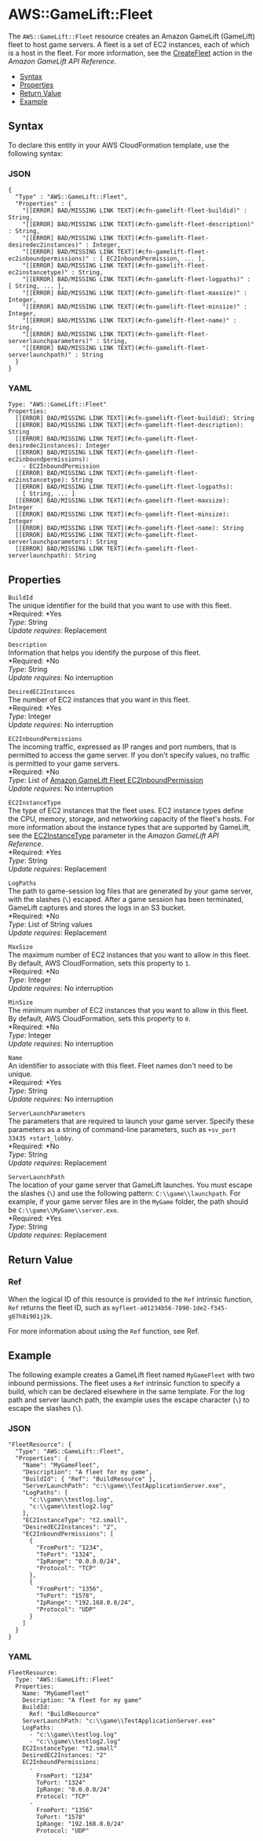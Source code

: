 # AWS::GameLift::Fleet<a name="aws-resource-gamelift-fleet"></a>

The `AWS::GameLift::Fleet` resource creates an Amazon GameLift \(GameLift\) fleet to host game servers\. A fleet is a set of EC2 instances, each of which is a host in the fleet\. For more information, see the [CreateFleet](http://docs.aws.amazon.com/gamelift/latest/apireference/API_CreateFleet.html) action in the *Amazon GameLift API Reference*\.


+ [Syntax](#aws-resource-gamelift-fleet-syntax)
+ [Properties](#w3ab2c21c10d650b9)
+ [Return Value](#w3ab2c21c10d650c11)
+ [Example](#w3ab2c21c10d650c13)

## Syntax<a name="aws-resource-gamelift-fleet-syntax"></a>

To declare this entity in your AWS CloudFormation template, use the following syntax:

### JSON<a name="aws-resource-gamelift-fleet-syntax.json"></a>

```
{
  "Type" : "AWS::GameLift::Fleet",
  "Properties" : {
    "[[ERROR] BAD/MISSING LINK TEXT](#cfn-gamelift-fleet-buildid)" : String,
    "[[ERROR] BAD/MISSING LINK TEXT](#cfn-gamelift-fleet-description)" : String,
    "[[ERROR] BAD/MISSING LINK TEXT](#cfn-gamelift-fleet-desiredec2instances)" : Integer,
    "[[ERROR] BAD/MISSING LINK TEXT](#cfn-gamelift-fleet-ec2inboundpermissions)" : [ EC2InboundPermission, ... ],
    "[[ERROR] BAD/MISSING LINK TEXT](#cfn-gamelift-fleet-ec2instancetype)" : String,
    "[[ERROR] BAD/MISSING LINK TEXT](#cfn-gamelift-fleet-logpaths)" : [ String, ... ],
    "[[ERROR] BAD/MISSING LINK TEXT](#cfn-gamelift-fleet-maxsize)" : Integer,
    "[[ERROR] BAD/MISSING LINK TEXT](#cfn-gamelift-fleet-minsize)" : Integer,
    "[[ERROR] BAD/MISSING LINK TEXT](#cfn-gamelift-fleet-name)" : String,
    "[[ERROR] BAD/MISSING LINK TEXT](#cfn-gamelift-fleet-serverlaunchparameters)" : String,
    "[[ERROR] BAD/MISSING LINK TEXT](#cfn-gamelift-fleet-serverlaunchpath)" : String
  }
}
```

### YAML<a name="aws-resource-gamelift-fleet-syntax.yaml"></a>

```
Type: "AWS::GameLift::Fleet"
Properties: 
  [[ERROR] BAD/MISSING LINK TEXT](#cfn-gamelift-fleet-buildid): String
  [[ERROR] BAD/MISSING LINK TEXT](#cfn-gamelift-fleet-description): String
  [[ERROR] BAD/MISSING LINK TEXT](#cfn-gamelift-fleet-desiredec2instances): Integer
  [[ERROR] BAD/MISSING LINK TEXT](#cfn-gamelift-fleet-ec2inboundpermissions):
    - EC2InboundPermission
  [[ERROR] BAD/MISSING LINK TEXT](#cfn-gamelift-fleet-ec2instancetype): String
  [[ERROR] BAD/MISSING LINK TEXT](#cfn-gamelift-fleet-logpaths):
    [ String, ... ]
  [[ERROR] BAD/MISSING LINK TEXT](#cfn-gamelift-fleet-maxsize): Integer
  [[ERROR] BAD/MISSING LINK TEXT](#cfn-gamelift-fleet-minsize): Integer
  [[ERROR] BAD/MISSING LINK TEXT](#cfn-gamelift-fleet-name): String
  [[ERROR] BAD/MISSING LINK TEXT](#cfn-gamelift-fleet-serverlaunchparameters): String
  [[ERROR] BAD/MISSING LINK TEXT](#cfn-gamelift-fleet-serverlaunchpath): String
```

## Properties<a name="w3ab2c21c10d650b9"></a>

`BuildId`  
The unique identifier for the build that you want to use with this fleet\.  
*Required: *Yes  
*Type*: String  
*Update requires*: Replacement

`Description`  
Information that helps you identify the purpose of this fleet\.  
*Required: *No  
*Type*: String  
*Update requires*: No interruption

`DesiredEC2Instances`  
The number of EC2 instances that you want in this fleet\.  
*Required: *Yes  
*Type*: Integer  
*Update requires*: No interruption

`EC2InboundPermissions`  
The incoming traffic, expressed as IP ranges and port numbers, that is permitted to access the game server\. If you don't specify values, no traffic is permitted to your game servers\.  
*Required: *No  
*Type*: List of [Amazon GameLift Fleet EC2InboundPermission](aws-properties-gamelift-fleet-ec2inboundpermission.md)  
*Update requires*: No interruption

`EC2InstanceType`  
The type of EC2 instances that the fleet uses\. EC2 instance types define the CPU, memory, storage, and networking capacity of the fleet's hosts\. For more information about the instance types that are supported by GameLift, see the [EC2InstanceType](http://docs.aws.amazon.com/gamelift/latest/apireference/API_CreateFleet.html#gamelift-CreateFleet-request-EC2InstanceType) parameter in the *Amazon GameLift API Reference*\.  
*Required: *Yes  
*Type*: String  
*Update requires*: Replacement

`LogPaths`  
The path to game\-session log files that are generated by your game server, with the slashes \(`\`\) escaped\. After a game session has been terminated, GameLift captures and stores the logs in an S3 bucket\.  
*Required: *No  
*Type*: List of String values  
*Update requires*: Replacement

`MaxSize`  
The maximum number of EC2 instances that you want to allow in this fleet\. By default, AWS CloudFormation, sets this property to `1`\.  
*Required: *No  
*Type*: Integer  
*Update requires*: No interruption

`MinSize`  
The minimum number of EC2 instances that you want to allow in this fleet\. By default, AWS CloudFormation, sets this property to `0`\.  
*Required: *No  
*Type*: Integer  
*Update requires*: No interruption

`Name`  
An identifier to associate with this fleet\. Fleet names don't need to be unique\.  
*Required: *Yes  
*Type*: String  
*Update requires*: No interruption

`ServerLaunchParameters`  
The parameters that are required to launch your game server\. Specify these parameters as a string of command\-line parameters, such as `+sv_port 33435 +start_lobby`\.  
*Required: *No  
*Type*: String  
*Update requires*: Replacement

`ServerLaunchPath`  
The location of your game server that GameLift launches\. You must escape the slashes \(`\`\) and use the following pattern: `C:\\game\\launchpath`\. For example, if your game server files are in the `MyGame` folder, the path should be `C:\\game\\MyGame\\server.exe`\.  
*Required: *Yes  
*Type*: String  
*Update requires*: Replacement

## Return Value<a name="w3ab2c21c10d650c11"></a>

### Ref<a name="w3ab2c21c10d650c11b2"></a>

When the logical ID of this resource is provided to the `Ref` intrinsic function, `Ref` returns the fleet ID, such as `myfleet-a01234b56-7890-1de2-f345-g67h8i901j2k`\.

For more information about using the `Ref` function, see Ref\.

## Example<a name="w3ab2c21c10d650c13"></a>

The following example creates a GameLift fleet named `MyGameFleet` with two inbound permissions\. The fleet uses a `Ref` intrinsic function to specify a build, which can be declared elsewhere in the same template\. For the log path and server launch path, the example uses the escape character \(`\`\) to escape the slashes \(`\`\)\.

### JSON<a name="aws-resource-gamelift-fleet-example.json"></a>

```
"FleetResource": {
  "Type": "AWS::GameLift::Fleet",
  "Properties": {
    "Name": "MyGameFleet",
    "Description": "A fleet for my game",
    "BuildId": { "Ref": "BuildResource" },
    "ServerLaunchPath": "c:\\game\\TestApplicationServer.exe",
    "LogPaths": [
      "c:\\game\\testlog.log",
      "c:\\game\\testlog2.log"
    ],
    "EC2InstanceType": "t2.small",
    "DesiredEC2Instances": "2",
    "EC2InboundPermissions": [
      {
        "FromPort": "1234",
        "ToPort": "1324",
        "IpRange": "0.0.0.0/24",
        "Protocol": "TCP"
      },
      {
        "FromPort": "1356",
        "ToPort": "1578",
        "IpRange": "192.168.0.0/24",
        "Protocol": "UDP"
      }
    ]
  } 
}
```

### YAML<a name="aws-resource-gamelift-fleet-example.yaml"></a>

```
FleetResource: 
  Type: "AWS::GameLift::Fleet"
  Properties: 
    Name: "MyGameFleet"
    Description: "A fleet for my game"
    BuildId: 
      Ref: "BuildResource"
    ServerLaunchPath: "c:\\game\\TestApplicationServer.exe"
    LogPaths: 
      - "c:\\game\\testlog.log"
      - "c:\\game\\testlog2.log"
    EC2InstanceType: "t2.small"
    DesiredEC2Instances: "2"
    EC2InboundPermissions: 
      - 
        FromPort: "1234"
        ToPort: "1324"
        IpRange: "0.0.0.0/24"
        Protocol: "TCP"
      - 
        FromPort: "1356"
        ToPort: "1578"
        IpRange: "192.168.0.0/24"
        Protocol: "UDP"
```